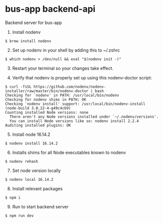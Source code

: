 # bus-app backend-api

Backend server for bus-app

1. Install nodenv

```console
$ brew install nodenv
```

2. Set up nodenv in your shell by adding this to ~/.zshrc

```console
$ which nodenv > /dev/null && eval "$(nodenv init -)"
```

3. Restart your terminal so your changes take effect.

4. Verify that nodenv is properly set up using this nodenv-doctor script:

```console
$ curl -fsSL https://github.com/nodenv/nodenv-installer/raw/master/bin/nodenv-doctor | bash
Checking for `nodenv' in PATH: /usr/local/bin/nodenv
Checking for nodenv shims in PATH: OK
Checking `nodenv install' support: /usr/local/bin/nodenv-install (node-build 3.0.22-4-g49c4cb9)
Counting installed Node versions: none
  There aren't any Node versions installed under `~/.nodenv/versions'.
  You can install Node versions like so: nodenv install 2.2.4
Auditing installed plugins: OK
```

5. Install node 16.14.2

```console
$ nodenv install 16.14.2
```

6. Installs shims for all Node executables known to nodenv

```console
$ nodenv rehash
```

7. Set node version locally

```console
$ nodenv local 16.14.2
```

8. Install relevant packages

```console
$ npm i
```

9. Run to start backend server

```console
$ npm run dev
```
